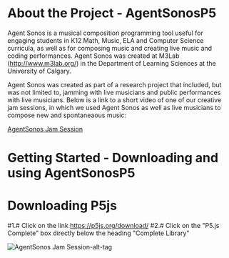 # About the Project - AgentSonosP5
Agent Sonos is a musical composition programming tool useful for engaging students in K12 Math, Music, ELA and Computer Science curricula, as well as for composing music and creating live music and coding performances. Agent Sonos was created at M3Lab (http://www.m3lab.org/) in the Department of Learning Sciences at the University of Calgary.

Agent Sonos was created as part of a research project that included, but was not limited to, jamming with live musicians and public performances with live musicians. Below is a link to a short video of one of our creative jam sessions, in which we used Agent Sonos as well as live musicians to compose new and spontaneaous music: 

[AgentSonos Jam Session](https://www.youtube.com/watch?v=Xpkpw-VTHs8&feature=youtu.be)

# Getting Started - Downloading and using AgentSonosP5

#                   Downloading P5js

#1.# Click on the link https://p5js.org/download/ 
#2.# Click on the "P5.js Complete" box directly below the heading "Complete Library"

![AgentSonos Jam Session-alt-tag](http://i.imgur.com/6oT85E1.png)
